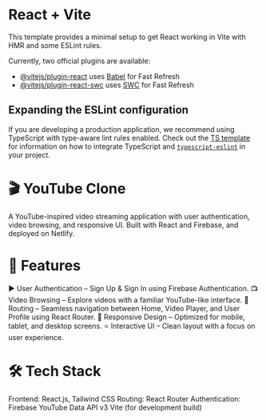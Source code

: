 # React + Vite

This template provides a minimal setup to get React working in Vite with HMR and some ESLint rules.

Currently, two official plugins are available:

- [@vitejs/plugin-react](https://github.com/vitejs/vite-plugin-react/blob/main/packages/plugin-react) uses [Babel](https://babeljs.io/) for Fast Refresh
- [@vitejs/plugin-react-swc](https://github.com/vitejs/vite-plugin-react/blob/main/packages/plugin-react-swc) uses [SWC](https://swc.rs/) for Fast Refresh

## Expanding the ESLint configuration

If you are developing a production application, we recommend using TypeScript with type-aware lint rules enabled. Check out the [TS template](https://github.com/vitejs/vite/tree/main/packages/create-vite/template-react-ts) for information on how to integrate TypeScript and [`typescript-eslint`](https://typescript-eslint.io) in your project.


# 🎬 YouTube Clone
A YouTube-inspired video streaming application with user authentication, video browsing, and responsive UI. Built with React and Firebase, and deployed on Netlify.

# 📌 Features
▶️ User Authentication – Sign Up & Sign In using Firebase Authentication.
📺 Video Browsing – Explore videos with a familiar YouTube-like interface.
🔀 Routing – Seamless navigation between Home, Video Player, and User Profile using React Router.
📱 Responsive Design – Optimized for mobile, tablet, and desktop screens.
⭐ Interactive UI – Clean layout with a focus on user experience.

# 🛠️ Tech Stack
Frontend: React.js, Tailwind CSS
Routing: React Router
Authentication: Firebase
YouTube Data API v3
Vite (for development build)
